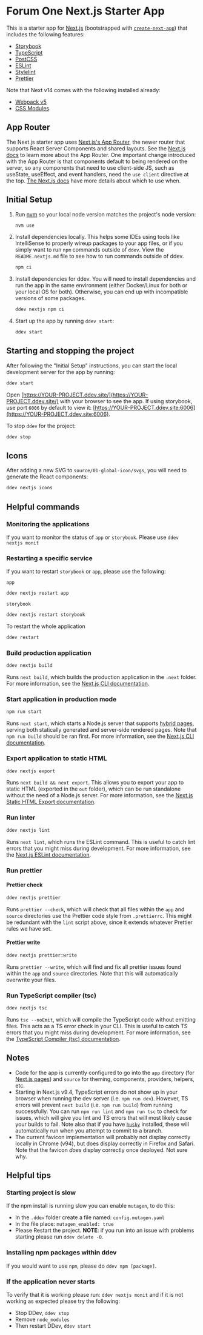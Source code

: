 # Forum One Next.js Starter App

This is a starter app for [Next.js](https://nextjs.org/) (bootstrapped with [`create-next-app`](https://github.com/vercel/next.js/tree/canary/packages/create-next-app)) that includes the following features:
* [Storybook](https://storybook.js.org)
* [TypeScript](https://www.typescriptlang.org/)
* [PostCSS](https://postcss.org/)
* [ESLint](https://eslint.org/)
* [Stylelint](https://stylelint.io/)
* [Prettier](https://prettier.io/)

Note that Next v14 comes with the following installed already:
* [Webpack v5](https://webpack.js.org/concepts/)
* [CSS Modules](https://github.com/css-modules/css-modules)

## App Router
The Next.js starter app uses [Next.js's App Router](https://nextjs.org/docs/app/building-your-application/routing#the-app-router),
the newer router that supports React Server Components and shared layouts. See the [Next.js docs](https://nextjs.org/docs/app/building-your-application)
to learn more about the App Router. One important change introduced with the App Router is that components default to being rendered
on the server, so any components that need to use client-side JS, such as useState, useEffect, and event handlers, need the `use client`
directive at the top. [The Next.js docs](https://nextjs.org/docs/app/building-your-application/rendering/composition-patterns#when-to-use-server-and-client-components) 
have more details about which to use when. 

## Initial Setup

1. Run [nvm](https://github.com/nvm-sh/nvm) so your local node version matches the project's node version:
    ```bash
    nvm use
    ```

1. Install dependencies locally. This helps some IDEs using tools like IntelliSense to properly wireup packages to your app files,
   or if you simply want to run `npm` commands outside of `ddev`.
   View the `README.nextjs.md` file to see how to run commands outside of ddev.
    ```bash
    npm ci
    ```
   
1. Install dependencies for ddev.
   You will need to install dependencies and run the app in the same environment (either Docker/Linux for both
   or your local OS for both). Otherwise, you can end up with incompatible versions of some packages.
   ```bash
   ddev nextjs npm ci
   ```

1. Start up the app by running `ddev start`:
    ```bash
    ddev start
    ```

## Starting and stopping the project

After following the "Initial Setup" instructions, you can start the local development server for the app by running:
```bash
ddev start
```
Open [https://YOUR-PROJECT.ddev.site/](https://YOUR-PROJECT.ddev.site/) with your browser to see the app. If using storybook, use port `6006` by default to view it: [https://YOUR-PROJECT.ddev.site:6006](https://YOUR-PROJECT.ddev.site:6006).

To stop `ddev` for the project:
```bash
ddev stop
```

## Icons
After adding a new SVG to `source/01-global-icon/svgs`, you will need to
generate the React components:
```bash
ddev nextjs icons
```

## Helpful commands

### Monitoring the applications
If you want to monitor the status of `app` or `storybook`. Please use `ddev nextjs monit`

### Restarting a specific service
If you want to restart `storybook` or `app`, please use the following:

`app`
```bash
ddev nextjs restart app
```
`storybook`
```bash
ddev nextjs restart storybook
```

To restart the whole application

```bash
ddev restart
```

### Build production application

```bash
ddev nextjs build
```
Runs `next build`, which builds the production application in the `.next` folder. For more information, see the [Next.js CLI documentation](https://nextjs.org/docs/api-reference/cli#build).

### Start application in production mode

```bash
npm run start
```

Runs `next start`, which starts a Node.js server that supports [hybrid pages](https://nextjs.org/docs/basic-features/pages), serving both statically generated and server-side rendered pages. Note that `npm run build` should be ran first. For more information, see the [Next.js CLI documentation](https://nextjs.org/docs/api-reference/cli#production).

### Export application to static HTML

```bash
ddev nextjs export
```

Runs `next build && next export`. This allows you to export your app to static HTML (exported in the `out` folder), which can be run standalone without the need of a Node.js server. For more information, see the [Next.js Static HTML Export documentation](https://nextjs.org/docs/advanced-features/static-html-export).

### Run linter

```bash
ddev nextjs lint
```

Runs `next lint`, which runs the ESLint command. This is useful to catch lint errors that you might miss during development. For more information, see the [Next.js ESLint documentation](https://nextjs.org/docs/basic-features/eslint).

### Run prettier

#### Prettier check

```bash
ddev nextjs prettier
```

Runs `prettier --check`, which will check that all files within the `app` and `source` directories use the Prettier code style from `.prettierrc`. This might be redundant with the `lint` script above, since it extends whatever Prettier rules we have set.

#### Prettier write

```bash
ddev nextjs prettier:write
```

Runs `prettier --write`, which will find and fix all prettier issues found within the `app` and `source` directories. Note that this will automatically overwrite your files.

### Run TypeScript compiler (tsc)

```bash
ddev nextjs tsc
```

Runs `tsc --noEmit`, which will compile the TypeScript code without emitting files. This acts as a TS error check in your CLI. This is useful to catch TS errors that you might miss during development. For more information, see the [TypeScript Compiler (tsc) documentation](https://www.typescriptlang.org/docs/handbook/compiler-options.html).


## Notes

* Code for the app is currently configured to go into the `app` directory (for [Next.js pages](https://nextjs.org/docs/app/building-your-application/routing/pages-and-layouts)) and `source` for theming, components, providers, helpers, etc.
* Starting in Next.js v9.4, TypeScript errors do not show up in your browser when running the dev server (i.e. `npm run dev`). However, TS errors will prevent `next build` (i.e. `npm run build`) from running successfully. You can run `npm run lint` and `npm run tsc` to check for issues, which will give you lint and TS errors that will most likely cause your builds to fail. Note also that if you have [`husky`](https://typicode.github.io/husky/#/) installed, these will automatically run when you attempt to commit to a branch.
* The current favicon implementation will probably not display correctly locally in Chrome (v94), but does display correctly in Firefox and Safari. Note that the favicon _does_ display correctly once deployed. Not sure why.


## Helpful tips

### Starting project is slow

If the npm install is running slow you can enable `mutagen`, to do this:
* In the `.ddev` folder create a file named: `config.mutagen.yaml`
* In the file place: `mutagen_enabled: true`
* Please Restart the project.
**NOTE**: if you run into an issue with problems starting please run `ddev delete -O`.

### Installing npm packages within ddev

If you would want to use `npm`, please do `ddev npm [package]`.

### If the application never starts

To verify that it is working please run: `ddev nextjs monit` and if it is not working as expected please try the following:
* Stop DDev, `ddev stop`
* Remove `node_modules`
* Then restart DDev, `ddev start`

